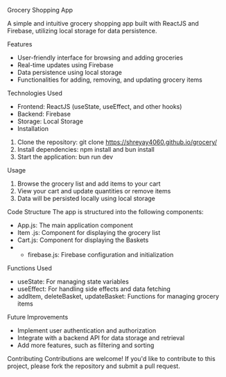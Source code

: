 Grocery Shopping App

A simple and intuitive grocery shopping app built with ReactJS and Firebase, utilizing local storage for data persistence.

Features
- User-friendly interface for browsing and adding groceries
- Real-time updates using Firebase
- Data persistence using local storage
- Functionalities for adding, removing, and updating grocery items

Technologies Used
- Frontend: ReactJS (useState, useEffect, and other hooks)
- Backend: Firebase
- Storage: Local Storage
- Installation
1. Clone the repository: git clone https://shreyay4060.github.io/grocery/
2. Install dependencies: npm install and bun install 
3. Start the application: bun run dev

Usage
1. Browse the grocery list and add items to your cart
2. View your cart and update quantities or remove items
3. Data will be persisted locally using local storage

Code Structure
The app is structured into the following components:

- App.js: The main application component
- Item .js: Component for displaying the grocery list
- Cart.js: Component for displaying the Baskets
- - firebase.js: Firebase configuration and initialization

Functions Used
- useState: For managing state variables
- useEffect: For handling side effects and data fetching
- addItem, deleteBasket, updateBasket: Functions for managing grocery items

Future Improvements
- Implement user authentication and authorization
- Integrate with a backend API for data storage and retrieval
- Add more features, such as filtering and sorting

Contributing
Contributions are welcome! If you'd like to contribute to this project, please fork the repository and submit a pull request.

